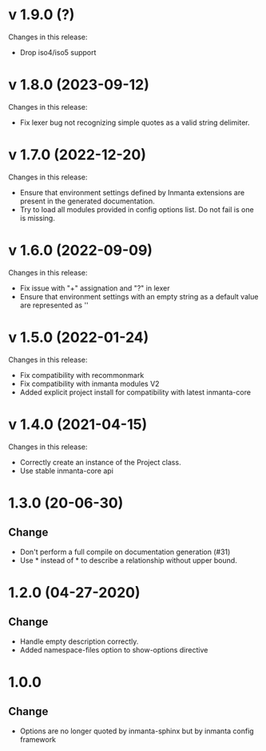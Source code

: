 # v 1.9.0 (?)
Changes in this release:
- Drop iso4/iso5 support

# v 1.8.0 (2023-09-12)
Changes in this release:
- Fix lexer bug not recognizing simple quotes as a valid string delimiter.

# v 1.7.0 (2022-12-20)
Changes in this release:
- Ensure that environment settings defined by Inmanta extensions are present in the generated documentation.
- Try to load all modules provided in config options list. Do not fail is one is missing.

# v 1.6.0 (2022-09-09)
Changes in this release:
- Fix issue with "+" assignation and "?" in lexer
- Ensure that environment settings with an empty string as a default value are represented as ''

# v 1.5.0 (2022-01-24)
Changes in this release:
- Fix compatibility with recommonmark
- Fix compatibility with inmanta modules V2
- Added explicit project install for compatibility with latest inmanta-core

# v 1.4.0 (2021-04-15)
Changes in this release:
 - Correctly create an instance of the Project class.
 - Use stable inmanta-core api

# 1.3.0 (20-06-30)

## Change
 - Don't perform a full compile on documentation generation (#31)
 - Use * instead of \* to describe a relationship without upper bound.

# 1.2.0 (04-27-2020)

## Change
 - Handle empty description correctly.
 - Added namespace-files option to show-options directive

# 1.0.0

## Change
 - Options are no longer quoted by inmanta-sphinx but by inmanta config framework
